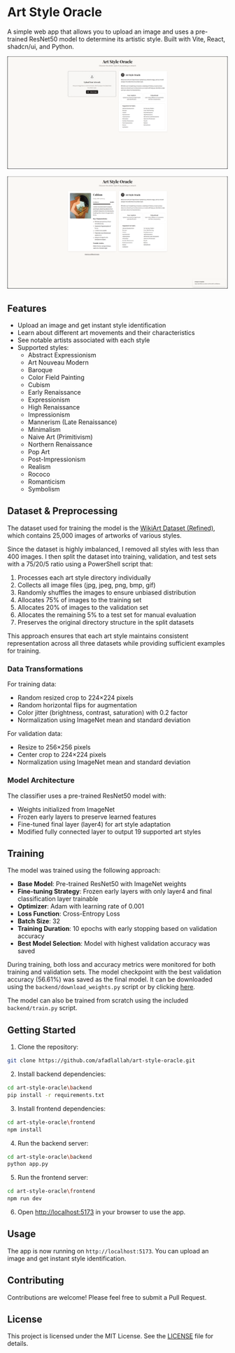 # Art Style Oracle

A simple web app that allows you to upload an image and uses a pre-trained ResNet50 model to determine its artistic style. Built with Vite, React, shadcn/ui, and Python.

![Screenshot01](/screenshot01.png)

![Screenshot02](/screenshot02.png)

## Features

- Upload an image and get instant style identification
- Learn about different art movements and their characteristics
- See notable artists associated with each style
- Supported styles:
  - Abstract Expressionism
  - Art Nouveau Modern
  - Baroque
  - Color Field Painting
  - Cubism
  - Early Renaissance
  - Expressionism
  - High Renaissance
  - Impressionism
  - Mannerism (Late Renaissance)
  - Minimalism
  - Naive Art (Primitivism)
  - Northern Renaissance
  - Pop Art
  - Post-Impressionism
  - Realism
  - Rococo
  - Romanticism
  - Symbolism

## Dataset & Preprocessing

The dataset used for training the model is the [WikiArt Dataset (Refined)](https://www.kaggle.com/datasets/trungit/wikiart25k), which contains 25,000 images of artworks of various styles.

Since the dataset is highly imbalanced, I removed all styles with less than 400 images. I then split the dataset into training, validation, and test sets with a 75/20/5 ratio using a PowerShell script that:

1. Processes each art style directory individually
2. Collects all image files (jpg, jpeg, png, bmp, gif)
3. Randomly shuffles the images to ensure unbiased distribution
4. Allocates 75% of images to the training set
5. Allocates 20% of images to the validation set
6. Allocates the remaining 5% to a test set for manual evaluation
7. Preserves the original directory structure in the split datasets

This approach ensures that each art style maintains consistent representation across all three datasets while providing sufficient examples for training.

### Data Transformations

For training data:
- Random resized crop to 224×224 pixels
- Random horizontal flips for augmentation
- Color jitter (brightness, contrast, saturation) with 0.2 factor
- Normalization using ImageNet mean and standard deviation

For validation data:
- Resize to 256×256 pixels
- Center crop to 224×224 pixels
- Normalization using ImageNet mean and standard deviation

### Model Architecture

The classifier uses a pre-trained ResNet50 model with:
- Weights initialized from ImageNet
- Frozen early layers to preserve learned features
- Fine-tuned final layer (layer4) for art style adaptation
- Modified fully connected layer to output 19 supported art styles

## Training

The model was trained using the following approach:

- **Base Model**: Pre-trained ResNet50 with ImageNet weights
- **Fine-tuning Strategy**: Frozen early layers with only layer4 and final classification layer trainable
- **Optimizer**: Adam with learning rate of 0.001
- **Loss Function**: Cross-Entropy Loss
- **Batch Size**: 32
- **Training Duration**: 10 epochs with early stopping based on validation accuracy
- **Best Model Selection**: Model with highest validation accuracy was saved

During training, both loss and accuracy metrics were monitored for both training and validation sets. The model checkpoint with the best validation accuracy (56.61%) was saved as the final model. It can be downloaded using the `backend/download_weights.py` script or by clicking [here](https://github.com/afadlallah/art-style-oracle/releases/download/v1.0.0/art_style_classifier.pth).

The model can also be trained from scratch using the included `backend/train.py` script.

## Getting Started

1. Clone the repository:

```bash
git clone https://github.com/afadlallah/art-style-oracle.git
```

2. Install backend dependencies:

```bash
cd art-style-oracle\backend
pip install -r requirements.txt
```

3. Install frontend dependencies:

```bash
cd art-style-oracle\frontend
npm install
```

4. Run the backend server:

```bash
cd art-style-oracle\backend
python app.py
```

5. Run the frontend server:

```bash
cd art-style-oracle\frontend
npm run dev
```

6. Open [http://localhost:5173](http://localhost:5173) in your browser to use the app.

## Usage

The app is now running on `http://localhost:5173`. You can upload an image and get instant style identification.

## Contributing

Contributions are welcome! Please feel free to submit a Pull Request.

## License

This project is licensed under the MIT License. See the [LICENSE](LICENSE) file for details.
